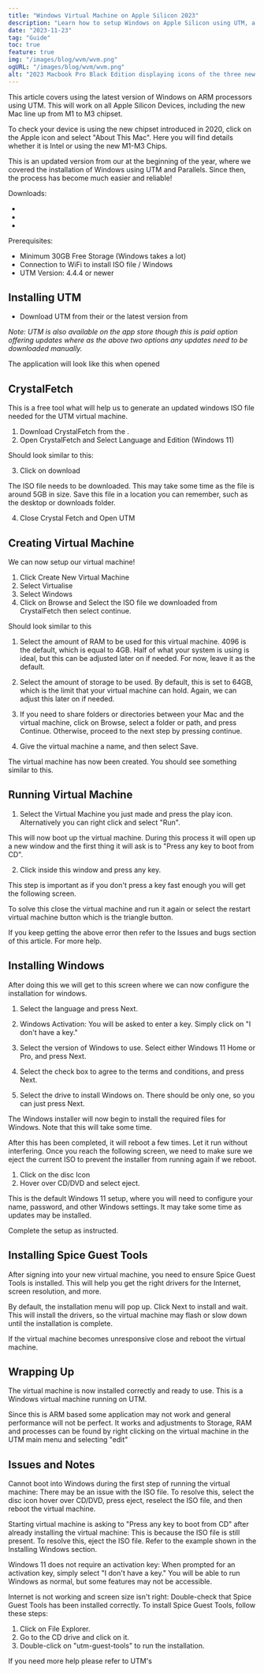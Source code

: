 ```yaml
---
title: "Windows Virtual Machine on Apple Silicon 2023"
description: "Learn how to setup Windows on Apple Silicon using UTM, a free and open-source virtualisation software."
date: "2023-11-23"
tag: "Guide"
toc: true
feature: true
img: "/images/blog/wvm/wvm.png"
ogURL: "/images/blog/wvm/wvm.png"
alt: "2023 Macbook Pro Black Edition displaying icons of the three new chipsets"
---
```


This article covers using the latest version of Windows on ARM processors using UTM. This will work on all Apple Silicon Devices, including the new Mac line up from M1 to M3 chipset.

To check your device is using the new chipset introduced in 2020, click on the Apple icon and select "About This Mac". Here you will find details whether it is Intel or using the new M1-M3 Chips.

This is an updated version from our <PageLink title="previous article" url="/blog/apple-silicon-virtual-machine-setup"></PageLink> at the beginning of the year, where we covered the installation of Windows using UTM and Parallels. Since then, the process has become much easier and reliable!

Downloads:

- <PageLink title="UTM Website" url="https://mac.getutm.app/"></PageLink>
- <PageLink title="UTM Github" url="https://github.com/utmapp/UTM/releases"></PageLink>
- <PageLink title="CrystalFetch" url="https://apps.apple.com/us/app/crystalfetch-iso-downloader/id6454431289?mt=12"></PageLink>

Prerequisites:

- Minimum 30GB Free Storage (Windows takes a lot)
- Connection to WiFi to install ISO file / Windows
- UTM Version: 4.4.4 or newer

## Installing UTM

- Download UTM from their <PageLink title="Offical website" url="https://mac.getutm.app/"></PageLink> or the latest version from <PageLink title="Github" url="https://github.com/utmapp/UTM/releases"></PageLink>

<i>Note: UTM is also available on the app store though this is paid option offering updates where as the above two options any updates need to be downloaded manually.</i>

The application will look like this when opened

<Media source="/images/blog/wvm/wvm-1.png" alt="UTM Application Opening Screen"></Media>

## CrystalFetch

This is a free tool what will help us to generate an updated windows ISO file needed for the UTM virtual machine.

1. Download CrystalFetch from the <PageLink title="App Store" url="https://apps.apple.com/us/app/crystalfetch-iso-downloader/id6454431289?mt=12"></PageLink>.
2. Open CrystalFetch and Select Language and Edition (Windows 11)

Should look similar to this:

<Media source="/images/blog/wvm/wvm-2.png"  alt="CrystalFetch Application Opening Screen"></Media>

3. Click on download

The ISO file needs to be downloaded. This may take some time as the file is around 5GB in size. Save this file in a location you can remember, such as the desktop or downloads folder.

4. Close Crystal Fetch and Open UTM

## Creating Virtual Machine

We can now setup our virtual machine!

1. Click Create New Virtual Machine
2. Select Virtualise
3. Select Windows
4. Click on Browse and Select the ISO file we downloaded from CrystalFetch then select continue.

Should look similar to this

<Media source="/images/blog/wvm/wvm-3.png"  alt="UTM Configuration Screen For Virtual Machine"></Media>

1. Select the amount of RAM to be used for this virtual machine. 4096 is the default, which is equal to 4GB. Half of what your system is using is ideal, but this can be adjusted later on if needed. For now, leave it as the default.

2. Select the amount of storage to be used. By default, this is set to 64GB, which is the limit that your virtual machine can hold. Again, we can adjust this later on if needed.

3. If you need to share folders or directories between your Mac and the virtual machine, click on Browse, select a folder or path, and press Continue. Otherwise, proceed to the next step by pressing continue.

4. Give the virtual machine a name, and then select Save.

The virtual machine has now been created. You should see something similar to this.

<Media source="/images/blog/wvm/wvm-4.png"  alt="Showing UTM Virtual Machines"></Media>

## Running Virtual Machine

1. Select the Virtual Machine you just made and press the play icon. Alternatively you can right click and select "Run".

This will now boot up the virtual machine. During this process it will open up a new window and the first thing it will ask is to "Press any key to boot from CD".

2. Click inside this window and press any key.

<Media source="/images/blog/wvm/wvm-5.png"  alt="UTM showing prompt to press any key to proceed"></Media>

This step is important as if you don't press a key fast enough you will get the following screen.

<Media source="/images/blog/wvm/wvm-5b.png"  alt="UTM showing error prompt during boot"></Media>

To solve this close the virtual machine and run it again or select the restart virtual machine button which is the triangle button.

If you keep getting the above error then refer to the Issues and bugs section of this article. For more help.

## Installing Windows

After doing this we will get to this screen where we can now configure the installation for windows.

<Media source="/images/blog/wvm/wvm-6.png"  alt="Windows ISO installation menu"></Media>

1. Select the language and press Next.

2. Windows Activation: You will be asked to enter a key. Simply click on "I don't have a key."

3. Select the version of Windows to use. Select either Windows 11 Home or Pro, and press Next.

4. Select the check box to agree to the terms and conditions, and press Next.

5. Select the drive to install Windows on. There should be only one, so you can just press Next.

The Windows installer will now begin to install the required files for Windows. Note that this will take some time.

After this has been completed, it will reboot a few times. Let it run without interfering. Once you reach the following screen, we need to make sure we eject the current ISO to prevent the installer from running again if we reboot.

<Media source="/images/blog/wvm/wvm-7.png" alt="UTM guide on ejecting current ISO from Virtual Machine"></Media>

1. Click on the disc Icon
2. Hover over CD/DVD and select eject.

This is the default Windows 11 setup, where you will need to configure your name, password, and other Windows settings. It may take some time as updates may be installed.

Complete the setup as instructed.

## Installing Spice Guest Tools

After signing into your new virtual machine, you need to ensure Spice Guest Tools is installed. This will help you get the right drivers for the Internet, screen resolution, and more.

By default, the installation menu will pop up. Click Next to install and wait. This will install the drivers, so the virtual machine may flash or slow down until the installation is complete.

<Media source="/images/blog/wvm/wvm-8.png" alt="UTM Spice Guest Tools Installer screen"></Media>

If the virtual machine becomes unresponsive close and reboot the virtual machine.

## Wrapping Up

The virtual machine is now installed correctly and ready to use. This is a Windows virtual machine running on UTM.

Since this is ARM based some application may not work and general performance will not be perfect. It works and adjustments to Storage, RAM and processes can be found by right clicking on the virtual machine in the UTM main menu and selecting "edit"

## Issues and Notes

Cannot boot into Windows during the first step of running the virtual machine:
There may be an issue with the ISO file. To resolve this, select the disc icon hover over CD/DVD, press eject, reselect the ISO file, and then reboot the virtual machine.

Starting virtual machine is asking to "Press any key to boot from CD" after already installing the virtual machine:
This is because the ISO file is still present. To resolve this, eject the ISO file. Refer to the example shown in the Installing Windows section.

Windows 11 does not require an activation key:
When prompted for an activation key, simply select "I don't have a key." You will be able to run Windows as normal, but some features may not be accessible.

Internet is not working and screen size isn't right:
Double-check that Spice Guest Tools has been installed correctly. To install Spice Guest Tools, follow these steps:

1. Click on File Explorer.
2. Go to the CD drive and click on it.
3. Double-click on "utm-guest-tools" to run the installation.

If you need more help please refer to UTM's <PageLink title="Documentation" url="https://docs.getutm.app/guides/windows/"></PageLink>
